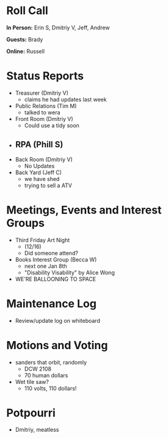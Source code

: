 # Roll Call

**In Person:**  Erin S, Dmitriy V, Jeff, Andrew

**Guests:** Brady

**Online:** Russell

# Status Reports
- Treasurer (Dmitriy V)
  - claims he had updates last week
- Public Relations (Tim M)
  - talked to wera
- Front Room (Dmitriy V)
  - Could use a tidy soon
- RPA (Phill S)
  - 
- Back Room (Dmitriy V)
  - No Updates
- Back Yard (Jeff C)
  - we have shed
  - trying to sell a ATV
# Meetings, Events and Interest Groups
- Third Friday Art Night
  -  (12/16)
  - Did someone attend?
- Books Interest Group (Becca W)
  - next one Jan 8th
  - "Disability Visability" by Alice Wong
- WE'RE BALLOONING TO SPACE
# Maintenance Log
- Review/update log on whiteboard
# Motions and Voting
- sanders that orbit, randomly
  - DCW 2108
  - 70 human dollars
- Wet tile saw?
  - 110 volts, 110 dollars!
# Potpourri
- Dmitriy, meatless
